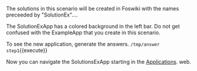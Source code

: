 The solutions in this scenario will be created in Foswiki with the names preceeded by "SolutionEx"....

The SolutionExApp has a colored background in the left bar. Do not get confused with the ExampleApp that you create in this scenario.

To see the new application, generate the answers.
`/tmp/answer step1`{{execute}}

Now you can navigate the SolutionsExApp starting in the 
[Applications](https://[[HOST_SUBDOMAIN]]-80-[[KATACODA_HOST]].environments.katacoda.com/Applications/WebHome).
web.



